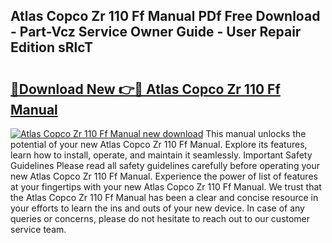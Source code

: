 ## Atlas Copco Zr 110 Ff Manual PDf Free Download - Part-Vcz Service Owner Guide - User Repair Edition sRlcT

# <h2><a href="http://bc7446.oget.top/?id=Atlas+Copco+Zr+110+Ff+Manual">🔗Download New 👉🔴 Atlas Copco Zr 110 Ff Manual</a></h2>

[![Atlas Copco Zr 110 Ff Manual new download](https://i.imgur.com/5g1atiW.png)](http://bc7446.oget.top/?id=Atlas+Copco+Zr+110+Ff+Manual)
This manual unlocks the potential of your new Atlas Copco Zr 110 Ff Manual. Explore its features, learn how to install, operate, and maintain it seamlessly. Important Safety Guidelines Please read all safety guidelines carefully before operating your new Atlas Copco Zr 110 Ff Manual. Experience the power of list of features at your fingertips with your new Atlas Copco Zr 110 Ff Manual. We trust that the Atlas Copco Zr 110 Ff Manual has been a clear and concise resource in your efforts to learn the ins and outs of your new device. In case of any queries or concerns, please do not hesitate to reach out to our customer service team.
